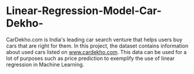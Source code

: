 # Linear-Regression-Model-Car-Dekho-
CarDekho.com is India's leading car search venture that helps users buy cars that are right for them. In this project, the dataset contains information about used cars listed on www.cardekho.com. This data can be used for a lot of purposes such as price prediction to exemplify the use of linear regression in Machine Learning. 
